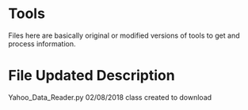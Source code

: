 # Tools
Files here are basically original or modified versions of tools to get and process information.

File				Updated		Description
==========================================================================
Yahoo_Data_Reader.py  		02/08/2018	class created to download


